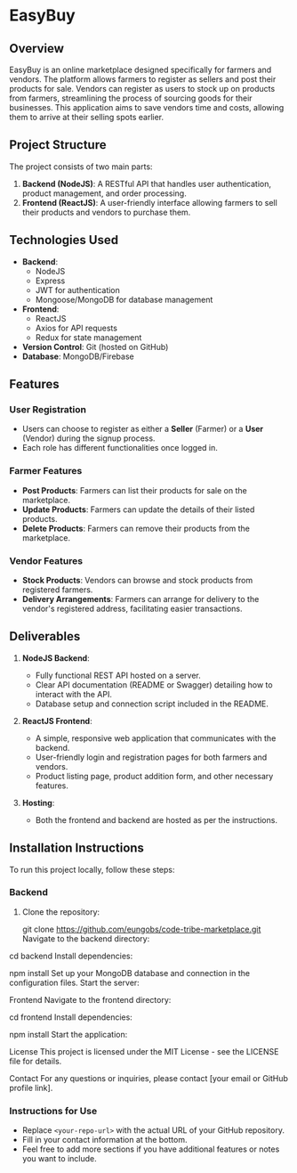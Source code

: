 # EasyBuy

## Overview
EasyBuy is an online marketplace designed specifically for farmers and vendors. The platform allows farmers to register as sellers and post their products for sale. Vendors can register as users to stock up on products from farmers, streamlining the process of sourcing goods for their businesses. This application aims to save vendors time and costs, allowing them to arrive at their selling spots earlier.

## Project Structure
The project consists of two main parts:
1. **Backend (NodeJS)**: A RESTful API that handles user authentication, product management, and order processing.
2. **Frontend (ReactJS)**: A user-friendly interface allowing farmers to sell their products and vendors to purchase them.

## Technologies Used
- **Backend**: 
  - NodeJS
  - Express
  - JWT for authentication
  - Mongoose/MongoDB for database management
- **Frontend**:
  - ReactJS
  - Axios for API requests
  - Redux for state management
- **Version Control**: Git (hosted on GitHub)
- **Database**: MongoDB/Firebase

## Features

### User Registration
- Users can choose to register as either a **Seller** (Farmer) or a **User** (Vendor) during the signup process.
- Each role has different functionalities once logged in.

### Farmer Features
- **Post Products**: Farmers can list their products for sale on the marketplace.
- **Update Products**: Farmers can update the details of their listed products.
- **Delete Products**: Farmers can remove their products from the marketplace.

### Vendor Features
- **Stock Products**: Vendors can browse and stock products from registered farmers.
- **Delivery Arrangements**: Farmers can arrange for delivery to the vendor's registered address, facilitating easier transactions.

## Deliverables
1. **NodeJS Backend**:
   - Fully functional REST API hosted on a server.
   - Clear API documentation (README or Swagger) detailing how to interact with the API.
   - Database setup and connection script included in the README.

2. **ReactJS Frontend**:
   - A simple, responsive web application that communicates with the backend.
   - User-friendly login and registration pages for both farmers and vendors.
   - Product listing page, product addition form, and other necessary features.

3. **Hosting**:
   - Both the frontend and backend are hosted as per the instructions.

## Installation Instructions
To run this project locally, follow these steps:

### Backend
1. Clone the repository:

   git clone https://github.com/eungobs/code-tribe-marketplace.git
Navigate to the backend directory:

cd backend
Install dependencies:

npm install
Set up your MongoDB database and connection in the configuration files.
Start the server:

Frontend
Navigate to the frontend directory:

cd frontend
Install dependencies:

npm install
Start the application:

License
This project is licensed under the MIT License - see the LICENSE file for details.

Contact
For any questions or inquiries, please contact [your email or GitHub profile link].


### Instructions for Use
- Replace `<your-repo-url>` with the actual URL of your GitHub repository.
- Fill in your contact information at the bottom.
- Feel free to add more sections if you have additional features or notes you want to include.
